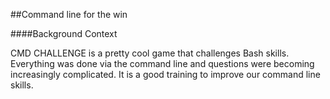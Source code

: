 ##Command line for the win

####Background Context

CMD CHALLENGE is a pretty cool game that challenges Bash skills. Everything was done via the command line and questions were becoming increasingly complicated. It is a good training to improve our command line skills.
